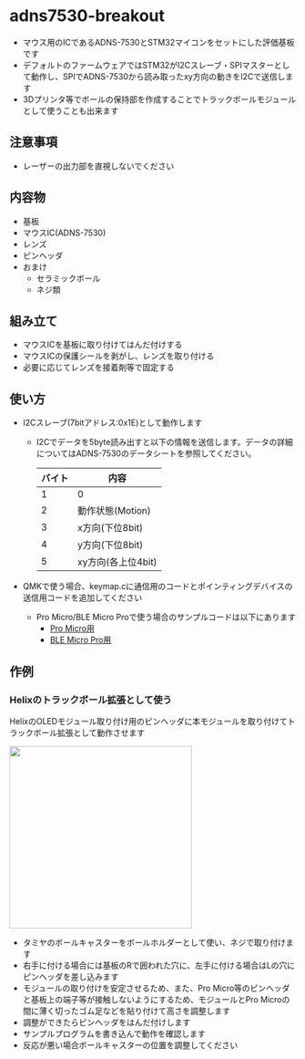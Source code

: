 # adns7530-breakout
- マウス用のICであるADNS-7530とSTM32マイコンをセットにした評価基板です
- デフォルトのファームウェアではSTM32がI2Cスレーブ・SPIマスターとして動作し、SPIでADNS-7530から読み取ったxy方向の動きをI2Cで送信します 
- 3Dプリンタ等でボールの保持部を作成することでトラックボールモジュールとして使うことも出来ます

## 注意事項
- レーザーの出力部を直視しないでください

## 内容物
- 基板
- マウスIC(ADNS-7530)
- レンズ
- ピンヘッダ
- おまけ
  - セラミックボール
  - ネジ類

## 組み立て
- マウスICを基板に取り付けてはんだ付けする
- マウスICの保護シールを剥がし、レンズを取り付ける
- 必要に応じてレンズを接着剤等で固定する


## 使い方
- I2Cスレーブ(7bitアドレス:0x1E)として動作します
  - I2Cでデータを5byte読み出すと以下の情報を送信します。データの詳細についてはADNS-7530のデータシートを参照してください。
  
    | バイト | 内容              |
    | ------ | ----------------- |
    | 1      | 0                 |
    | 2      | 動作状態(Motion)  |
    | 3      | x方向(下位8bit)   |
    | 4      | y方向(下位8bit)   |
    | 5      | xy方向(各上位4bit) |
    
- QMKで使う場合、keymap.cに通信用のコードとポインティングデバイスの送信用コードを追加してください
  - Pro Micro/BLE Micro Proで使う場合のサンプルコードは以下にあります
    - [Pro Micro用](https://github.com/sekigon-gonnoc/qmk_firmware/tree/dev/ble_micro_pro/keyboards/helix/rev2/keymaps/tb_module)
    - [BLE Micro Pro用](https://github.com/sekigon-gonnoc/qmk_firmware/tree/dev/ble_micro_pro/keyboards/ble_micro_pro/keymaps/tb_module)

## 作例
### Helixのトラックボール拡張として使う
HelixのOLEDモジュール取り付け用のピンヘッダに本モジュールを取り付けてトラックボール拡張として動作させます

<img src="https://user-images.githubusercontent.com/43873124/71624362-7ebdc700-2c25-11ea-87c7-bde34b2fab53.png" width="320">

- タミヤのボールキャスターをボールホルダーとして使い、ネジで取り付けます
- 右手に付ける場合には基板のRで囲われた穴に、左手に付ける場合はLの穴にピンヘッダを差し込みます
- モジュールの取り付けを安定させるため、また、Pro Micro等のピンヘッダと基板上の端子等が接触しないようにするため、モジュールとPro Microの間に薄く切ったゴム足などを貼り付けて高さを調整します
- 調整ができたらピンヘッダをはんだ付けします
- サンプルプログラムを書き込んで動作を確認します
- 反応が悪い場合ボールキャスターの位置を調整してください
